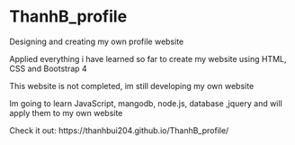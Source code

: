 # ThanhB_profile
Designing and creating my own profile website
<p> Applied everything i have learned so far to create my website using HTML, CSS and Bootstrap 4 
<p> This website is not completed, im still developing my own website </p>
<p> Im going to learn JavaScript, mangodb, node.js, database ,jquery and will apply them to my own website </p>
<p> Check it out: https://thanhbui204.github.io/ThanhB_profile/ </p>

